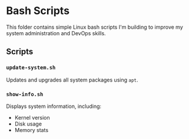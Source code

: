 # Bash Scripts

This folder contains simple Linux bash scripts I'm building to improve my system administration and DevOps skills.

## Scripts

### `update-system.sh`
Updates and upgrades all system packages using `apt`.

### `show-info.sh`
Displays system information, including:
- Kernel version
- Disk usage
- Memory stats

